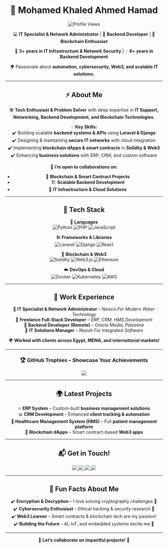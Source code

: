 <div align="center">

# 🚀 Mohamed Khaled Ahmed Hamad  

![Profile Views](https://komarev.com/ghpvc/?username=mohamedhekal&color=blue&style=flat-square)

💻 **IT Specialist & Network Administrator** | 🚀 **Backend Developer** | 🔗 **Blockchain Enthusiast**  

🔧 **3+ years in IT Infrastructure & Network Security** | 💡 **6+ years in Backend Development**  

🌍 Passionate about **automation, cybersecurity, Web3, and scalable IT solutions.**  

---

## **⚡ About Me**  
🛠 **Tech Enthusiast & Problem Solver** with deep expertise in **IT Support, Networking, Backend Development, and Blockchain Technologies**.  

💡 **Key Skills:**  
✔️ Building scalable **backend systems & APIs** using **Laravel & Django**  
✔️ Designing & maintaining **secure IT networks** with cloud integration  
✔️ Implementing **blockchain dApps & smart contracts** in **Solidity & Web3**  
✔️ Enhancing **business solutions** with ERP, CRM, and custom software  

💬 **I’m open to collaborations on:**  
- 🚀 **Blockchain & Smart Contract Projects**  
- 🏗️ **Scalable Backend Development**  
- 🏢 **IT Infrastructure & Cloud Solutions**  

---

## **🚀 Tech Stack**
🎯 **Languages**  
![Python](https://img.shields.io/badge/Python-3776AB?style=for-the-badge&logo=python&logoColor=white)
![PHP](https://img.shields.io/badge/PHP-777BB4?style=for-the-badge&logo=php&logoColor=white)
![JavaScript](https://img.shields.io/badge/JavaScript-F7DF1E?style=for-the-badge&logo=javascript&logoColor=black)

🛠 **Frameworks & Libraries**  
![Laravel](https://img.shields.io/badge/Laravel-FF2D20?style=for-the-badge&logo=laravel&logoColor=white)
![Django](https://img.shields.io/badge/Django-092E20?style=for-the-badge&logo=django&logoColor=white)
![React](https://img.shields.io/badge/React-61DAFB?style=for-the-badge&logo=react&logoColor=black)

🔗 **Blockchain & Web3**  
![Solidity](https://img.shields.io/badge/Solidity-363636?style=for-the-badge&logo=solidity&logoColor=white)
![Web3.js](https://img.shields.io/badge/Web3.js-F16822?style=for-the-badge&logo=javascript&logoColor=white)
![Ethereum](https://img.shields.io/badge/Ethereum-3C3C3D?style=for-the-badge&logo=ethereum&logoColor=white)

☁️ **DevOps & Cloud**  
![Docker](https://img.shields.io/badge/Docker-2496ED?style=for-the-badge&logo=docker&logoColor=white)
![Kubernetes](https://img.shields.io/badge/Kubernetes-326CE5?style=for-the-badge&logo=kubernetes&logoColor=white)
![AWS](https://img.shields.io/badge/AWS-232F3E?style=for-the-badge&logo=amazon-aws&logoColor=white)

---

## **💼 Work Experience**
📌 **IT Specialist & Network Administrator** – *Neisco For Modern Water Technology*  
📌 **Freelance Full-Stack Developer** – *ERP, CRM, HMS Development*  
📌 **Backend Developer (Remote)** – *Oracle Media, Palestine*  
📌 **IT Solutions Manager** – *Noouh For Integrated Software*  

🌍 **Worked with clients across Egypt, MENA, and international markets!**  

---


### **🏆 GitHub Trophies – Showcase Your Achievements**
<p align="center">
  <img src="https://github-profile-trophy.vercel.app/?username=mohamedhekal&theme=dracula&no-frame=true&margin-w=15&row=1" />
</p>


---

## **🌍 Latest Projects**
🔥 **ERP System** – Custom-built **business management solutions**  
📊 **CRM Development** – Enhanced **client tracking & automation**  
💊 **Healthcare Management System (HMS)** – Full **patient management platform**  
🔗 **Blockchain dApps** – Smart contract-based **Web3 apps**  

---

## **📬 Get in Touch!**
<a href="https://www.linkedin.com/in/mohekal/">
  <img src="https://img.shields.io/badge/LinkedIn-0077B5?style=for-the-badge&logo=linkedin&logoColor=white" />
</a>
<a href="https://www.xing.com/profile/Mohamed_Hamad090348"> <img src="https://img.shields.io/badge/Xing-126567?style=for-the-badge&logo=xing&logoColor=white" /> </a>
<a href="https://github.com/mohamedhekal">
  <img src="https://img.shields.io/badge/GitHub-100000?style=for-the-badge&logo=github&logoColor=white" />
</a>
<a href="mailto:mohamed.k.hekal@gmail.com">
  <img src="https://img.shields.io/badge/Gmail-D14836?style=for-the-badge&logo=gmail&logoColor=white" />
</a>

---

## **🎯 Fun Facts About Me**  
✔️ **Encryption & Decryption** – I love solving cryptography challenges 🔐  
✔️ **Cybersecurity Enthusiast** – Ethical hacking & security research 🔎  
✔️ **Web3 Learner** – Smart contracts & blockchain tech are my passion!  
✔️ **Building the Future** – AI, IoT, and embedded systems excite me 🚀  

---

🔗 **Let’s collaborate on impactful projects!** 🚀  

</div>
